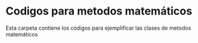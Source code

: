 # Codigos para metodos matemáticos
Esta carpeta contiene los códigos para ejemplificar las clases de metodos matemáticos 
